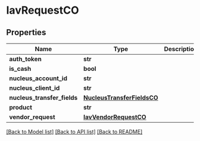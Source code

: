 # IavRequestCO

## Properties
Name | Type | Description | Notes
------------ | ------------- | ------------- | -------------
**auth_token** | **str** |  | [optional] 
**is_cash** | **bool** |  | [optional] 
**nucleus_account_id** | **str** |  | [optional] 
**nucleus_client_id** | **str** |  | [optional] 
**nucleus_transfer_fields** | [**NucleusTransferFieldsCO**](NucleusTransferFieldsCO.md) |  | [optional] 
**product** | **str** |  | [optional] 
**vendor_request** | [**IavVendorRequestCO**](IavVendorRequestCO.md) |  | [optional] 

[[Back to Model list]](../README.md#documentation-for-models) [[Back to API list]](../README.md#documentation-for-api-endpoints) [[Back to README]](../README.md)


